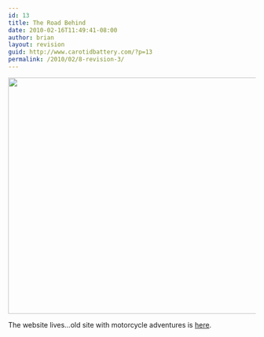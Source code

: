 ```yaml
---
id: 13
title: The Road Behind
date: 2010-02-16T11:49:41-08:00
author: brian
layout: revision
guid: http://www.carotidbattery.com/?p=13
permalink: /2010/02/8-revision-3/
---
```

[<img class="alignnone size-full wp-image-9" title="The Road Behind" src="https://i1.wp.com/www.carotidbattery.com/wp-content/uploads/2010/02/motorcycle1.jpg?resize=640%2C480" alt="" width="640" height="480" srcset="https://i0.wp.com/carotidbattery.com/wp-content/uploads/2010/02/motorcycle1.jpg?w=640 640w, https://i0.wp.com/carotidbattery.com/wp-content/uploads/2010/02/motorcycle1.jpg?resize=300%2C225 300w" sizes="(max-width: 640px) 100vw, 640px" data-recalc-dims="1" />](https://i1.wp.com/www.carotidbattery.com/wp-content/uploads/2010/02/motorcycle1.jpg)

The website lives&#8230;old site with motorcycle adventures is <a title="old.carotidbattery" href="http://old.carotidbattery.com" target="_blank">here</a>.